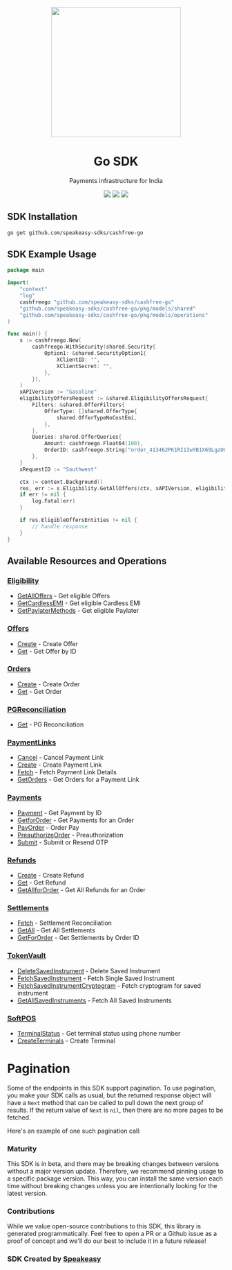 <div align="center">
    <img src="https://github.com/speakeasy-sdks/cashfree-go/assets/6267663/fcd70572-8452-4083-8a59-32293f2ed8df" width="300">
    <h1>Go SDK</h1>
   <p>Payments infrastructure for India</p>
   <a href="https://docs.cashfree.com/"><img src="https://img.shields.io/static/v1?label=Docs&message=API Ref&color=000&style=for-the-badge" /></a>
   <a href="https://github.com/speakeasy-sdks/cashfree-go/actions"><img src="https://img.shields.io/github/actions/workflow/status/speakeasy-sdks/cashfree-go/speakeasy_sdk_generation.yml?style=for-the-badge" /></a>
  <a href="https://opensource.org/licenses/MIT"><img src="https://img.shields.io/badge/License-MIT-blue.svg?style=for-the-badge" /></a>
</div>

<!-- Start SDK Installation -->
## SDK Installation

```bash
go get github.com/speakeasy-sdks/cashfree-go
```
<!-- End SDK Installation -->

## SDK Example Usage
<!-- Start SDK Example Usage -->
```go
package main

import(
	"context"
	"log"
	cashfreego "github.com/speakeasy-sdks/cashfree-go"
	"github.com/speakeasy-sdks/cashfree-go/pkg/models/shared"
	"github.com/speakeasy-sdks/cashfree-go/pkg/models/operations"
)

func main() {
    s := cashfreego.New(
        cashfreego.WithSecurity(shared.Security{
            Option1: &shared.SecurityOption1{
                XClientID: "",
                XClientSecret: "",
            },
        }),
    )
    xAPIVersion := "Gasoline"
    eligibilityOffersRequest := &shared.EligibilityOffersRequest{
        Filters: &shared.OfferFilters{
            OfferType: []shared.OfferType{
                shared.OfferTypeNoCostEmi,
            },
        },
        Queries: shared.OfferQueries{
            Amount: cashfreego.Float64(100),
            OrderID: cashfreego.String("order_413462PK1RI1IwYB1X69LgzUQWiSxYDF"),
        },
    }
    xRequestID := "Southwest"

    ctx := context.Background()
    res, err := s.Eligibility.GetAllOffers(ctx, xAPIVersion, eligibilityOffersRequest, xRequestID)
    if err != nil {
        log.Fatal(err)
    }

    if res.EligibleOffersEntities != nil {
        // handle response
    }
}
```
<!-- End SDK Example Usage -->

<!-- Start SDK Available Operations -->
## Available Resources and Operations


### [Eligibility](docs/sdks/eligibility/README.md)

* [GetAllOffers](docs/sdks/eligibility/README.md#getalloffers) - Get eligible Offers
* [GetCardlessEMI](docs/sdks/eligibility/README.md#getcardlessemi) - Get eligible Cardless EMI
* [GetPaylaterMethods](docs/sdks/eligibility/README.md#getpaylatermethods) - Get eligible Paylater

### [Offers](docs/sdks/offers/README.md)

* [Create](docs/sdks/offers/README.md#create) - Create Offer
* [Get](docs/sdks/offers/README.md#get) - Get Offer by ID

### [Orders](docs/sdks/orders/README.md)

* [Create](docs/sdks/orders/README.md#create) - Create Order
* [Get](docs/sdks/orders/README.md#get) - Get Order

### [PGReconciliation](docs/sdks/pgreconciliation/README.md)

* [Get](docs/sdks/pgreconciliation/README.md#get) - PG Reconciliation

### [PaymentLinks](docs/sdks/paymentlinks/README.md)

* [Cancel](docs/sdks/paymentlinks/README.md#cancel) - Cancel Payment Link
* [Create](docs/sdks/paymentlinks/README.md#create) - Create Payment Link
* [Fetch](docs/sdks/paymentlinks/README.md#fetch) - Fetch Payment Link Details
* [GetOrders](docs/sdks/paymentlinks/README.md#getorders) - Get Orders for a Payment Link

### [Payments](docs/sdks/payments/README.md)

* [Payment](docs/sdks/payments/README.md#payment) - Get Payment by ID
* [GetforOrder](docs/sdks/payments/README.md#getfororder) - Get Payments for an Order
* [PayOrder](docs/sdks/payments/README.md#payorder) - Order Pay
* [PreauthorizeOrder](docs/sdks/payments/README.md#preauthorizeorder) - Preauthorization
* [Submit](docs/sdks/payments/README.md#submit) - Submit or Resend OTP

### [Refunds](docs/sdks/refunds/README.md)

* [Create](docs/sdks/refunds/README.md#create) - Create Refund
* [Get](docs/sdks/refunds/README.md#get) - Get Refund
* [GetAllforOrder](docs/sdks/refunds/README.md#getallfororder) - Get All Refunds for an Order

### [Settlements](docs/sdks/settlements/README.md)

* [Fetch](docs/sdks/settlements/README.md#fetch) - Settlement Reconciliation
* [GetAll](docs/sdks/settlements/README.md#getall) - Get All Settlements
* [GetForOrder](docs/sdks/settlements/README.md#getfororder) - Get Settlements by Order ID

### [TokenVault](docs/sdks/tokenvault/README.md)

* [DeleteSavedInstrument](docs/sdks/tokenvault/README.md#deletesavedinstrument) - Delete Saved Instrument
* [FetchSavedInstrument](docs/sdks/tokenvault/README.md#fetchsavedinstrument) - Fetch Single Saved Instrument
* [FetchSavedInstrumentCryptogram](docs/sdks/tokenvault/README.md#fetchsavedinstrumentcryptogram) - Fetch cryptogram for saved instrument
* [GetAllSavedInstruments](docs/sdks/tokenvault/README.md#getallsavedinstruments) - Fetch All Saved Instruments

### [SoftPOS](docs/sdks/softpos/README.md)

* [TerminalStatus](docs/sdks/softpos/README.md#terminalstatus) - Get terminal status using phone number
* [CreateTerminals](docs/sdks/softpos/README.md#createterminals) - Create Terminal
<!-- End SDK Available Operations -->



<!-- Start Dev Containers -->



<!-- End Dev Containers -->



<!-- Start Pagination -->
# Pagination

Some of the endpoints in this SDK support pagination. To use pagination, you make your SDK calls as usual, but the
returned response object will have a `Next` method that can be called to pull down the next group of results. If the
return value of `Next` is `nil`, then there are no more pages to be fetched.

Here's an example of one such pagination call:


<!-- End Pagination -->



<!-- Start Go Types -->

<!-- End Go Types -->

<!-- Placeholder for Future Speakeasy SDK Sections -->



### Maturity

This SDK is in beta, and there may be breaking changes between versions without a major version update. Therefore, we recommend pinning usage
to a specific package version. This way, you can install the same version each time without breaking changes unless you are intentionally
looking for the latest version.

### Contributions

While we value open-source contributions to this SDK, this library is generated programmatically.
Feel free to open a PR or a Github issue as a proof of concept and we'll do our best to include it in a future release!

### SDK Created by [Speakeasy](https://docs.speakeasyapi.dev/docs/using-speakeasy/client-sdks)
